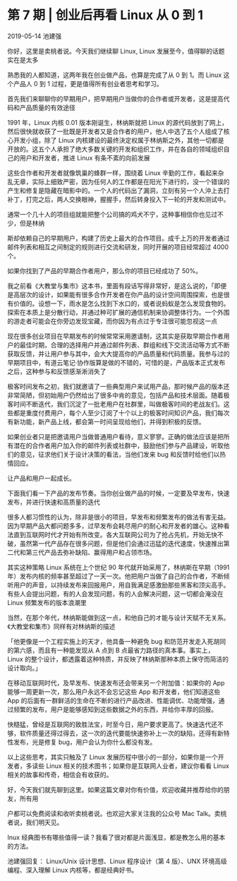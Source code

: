 # 第 7 期 | 创业后再看 Linux 从 0 到 1

2019-05-14 池建强

你好，这里是卖桃者说。今天我们继续聊 Linux, Linux 发展至今，值得聊的话题实在是太多

熟悉我的人都知道，这两年我在创业做产品，也算是完成了从 0 到 1。而 Linux 这个产品人 0 到 1 过程，更是值得所有创业者思考和学习。

首先我们来聊聊你的早期用户，把早期用户当做你的合作者或开发者，这是提高代码和产品质量的有效途径

1991 年，Linux 内核 0.01 版本刚诞生，林纳斯就把 Linux 的源代码放到了网上，然后很快就收获了一批既是开发者又是合作者的用户，他人中选了五个人组成了核心开发小组，除了 Linux 内核建设的最终決定权属于林纳斯之外，其他一切都是开放的。这五个人承担了绝大多数关键的开发和组织工作，并在各自的领域组织自己的用户和开发者，推进 Linux 有条不紊的向前发展

这些合作者和开发者就像筑巢的蜂群一样，围绕着 Linux 辛勤的工作，看起来杂乱无章，实际上细致严密，因为任何人的工作都是在阳光下进行的，没一个错误的产生和修复是隐藏在暗影中的。一个人的代码出了漏洞，立刻有另一个人沖上去打补丁，打完之后，两人交换眼神，握握手，然后转身投入下一轮的开发和测试中。

通常一个几十人的项目组就能把整个公司搞的鸡犬不宁，这种事相信你也见过不少，但是林纳

斯却依赖自己的早期用户，构建了历史上最大的合作项目。成千上万的开发者通过邮件列表和相互之间制定的规则进行交流和研发，同时开展的项目经常超过 4000 个。

如果你找到了产品的早期合作者用户，那么你的项目已经成功了 50%。

我之前看《大教堂与集市》这本书，里面有段话写得非常好，是这么说的，「即便是高层次的设计，如果能有很多合作开发者在你产品的设计空间周围探索，也是很有价值的。设想一下，雨水是怎么找到下水口的，或者说蚂蚁是怎么发现食物的。探索在本质上是分散行动，并通过种可扩展的通信机制来协调整体行为。一个外围的游走者可能会在你旁边发现宝藏，而你因为有点过于专注很可能忽视这一点

现在很多创业项目在早期发布的时候常常采用邀请制，这其实是获取早期合作者用户的最佳时期，合理的选择用户并通过邮件列表、群组和线下交流活动等方式不断获取反馈，并让用户参与其中，会大大提高你的产品质量和代码质量。我参与过的早期项目中，有道云笔记·协作版算是做的不错的，可惜的是，产品版本正式发布之后，这种参与和反馈感渐淅消失了

极客时间发布之初，我们就邀请了一些典型用户来试用产品，那时候产品的版本还非常简陋，但初始用户仍然给出了很多中肯的意见，包括产品和技术层面。随着极客时间不断迭代，我们沉淀了一批老用户在社群里，叫做极客时间的老战友们。这些都是重度付费用户，每个人至少订阅了十个以上的极客时间知识产品，我们每次有新功能，新产品上线，都会第一时间呈现给他们，并得到积极的反馈。

如果创业者只是把邀请用户当做普通用户看待，意义寥寥。正确的做法应该是把所有澘在的合作者用户加入你的邮件列表或社群中，鼓励他们参与产品建设，听取他们的意见，征求他们关于设计决策的看法，当他们发来 bug 和反馈时给他们以热情回应。

让产品和用户一起成长。

下面我们看一下产品的发布节奏。当你创业做产品的时候，一定要及早发布，快速发布，并进行快速和高质量的迭代

很多人都习惯性的认为，除非是很小的项目，早发布和频繁发布的做法有害无益。因为早期产品大都问题多多，过早发布会耗尽用户的耐心和开发者的雄心。这种看法直到互联网时代才开始有所改变。各大互联网公司为了抢占先机，开始无快不破，虽然第一代产品存在很多问题，但是他们会通过迅猛的迭代速度，快速推出第二代和第三代产品去弥补缺陷、赢得用户和占领市场。

其实这种策略 Linux 系统在上个世纪 90 年代就开始采用了，林纳斯在早期（1991 年）发布内核的频率甚至超过了一天一次。他把用户当做了自己的合作者，不断倾听用户的声音，以持续发布来回报用户，用自我满足感激励那些黑客和顶尖高手。有些人会提出问题，有的人会发现问题，有的人会解决问题，这一切都会淹没在 Linux 频繁发布的版本浪潮里

当然，在那个年代，林纳斯能做到这一点，和他自己的オ能与设计天赋不无关系。《大教堂和集市》同样有对林纳斯的描述

「他更像是一个工程实施上的天才，他具备一种避免 bug 和防范开发走入死胡同的第六感，而且有一种能发现从 A 点到 B 点最省力路径的真本事。事实上，Linux 的整个设计，都透露着这种特质，并反映了林纳斯那种本质上保守而简洁的设计取向。」

在移动互联网时代，及早发布、快速发布还会带来另ー个附加值：如果你的 App 能够一周更新一次，那么用户永远不会忘记这些 App 和开发者，他们知道这些 App 的后面有一群鲜活的生命在不断的进行产品改进、性能调优、功能增强，通过频繁的发布，用户是能够感知到这些数据之外的东西，并给你丰厚的回报。

快糙猛，曾经是互联网的致胜法宝，时至今日，用户要求更高了。快速迭代还不够，软件质量还得过得去，这一次的迭代要能快速弥补上一次的缺陷，还得有新特性发布，光是修复 bug，用户会认为你什么都没有发。

以上这些思考，其实只触及了 Linux 发展历程中很小的一部分，如果你是一个开发者，多读些 Linux 相关的技术图书；如果你是互联网人业者，建议你看看 Linux 相关的故事和传奇，相信会有收获的。

好，今天我们就先聊到这里。如果这篇文章对你有价值，欢迎收藏并推荐给你的朋友，所有用

户都可以免费阅读和收听卖桃者说。也欢迎大家关注我的公众号 Mac Talk。卖桃者说，我们明天见。

Inux 经典图书有哪些值得一读？我看了很对都是片面浅显，都是教怎么用的基本的方法。

池建强回复： Linux/Unix 设计思想、Linux 程序设计（第 4 版）、UNX 环境高级编程、深入理解 Linux 内核等，都是经典好书。

